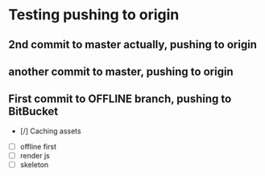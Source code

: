 # Testing pushing to origin

## 2nd commit to master actually, pushing to origin

## another commit to master, pushing to origin

## First commit to OFFLINE branch, pushing to BitBucket

- [/] Caching assets
- [ ] offline first
- [ ] render js
- [ ] skeleton
